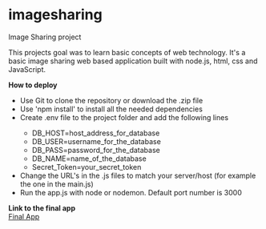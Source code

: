 # imagesharing
Image Sharing project

This projects goal was to learn basic concepts of web technology. It's a basic image sharing web based application built with node.js, html, css and JavaScript.

<b>How to deploy</b>
<ul>
  <li>Use Git to clone the repository or download the .zip file</li>
  <li>Use 'npm install' to install all the needed dependencies</li>
  <li>Create .env file to the project folder and add the following lines</li>
  <ul>
    <li>DB_HOST=host_address_for_database</li>
    <li>DB_USER=username_for_the_database</li>
    <li>DB_PASS=password_for_the_database</li>
    <li>DB_NAME=name_of_the_database</li>
    <li>Secret_Token=your_secret_token</li>
  </ul>
  <li>Change the URL's in the .js files to match your server/host (for example the one in the main.js)</li>
  <li>Run the app.js with node or nodemon. Default port number is 3000</li>
</ul>

<b>Link to the final app</b>
<br>
<a href="http://10.114.32.155/app/">Final App</a>
